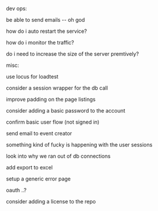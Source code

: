 

dev ops:

be able to send emails -- oh god

how do i auto restart the service?

how do i monitor the traffic?

do i need to increase the size of the server premtively?

misc:

use locus for loadtest

consider a session wrapper for the db call

improve padding on the page listings

consider adding a basic password to the account

confirm basic user flow (not signed in)

send email to event creator

something kind of fucky is happening with the user sessions

look into why we ran out of db connections

add export to excel

setup a generic error page

oauth ..?

consider adding a license to the repo


